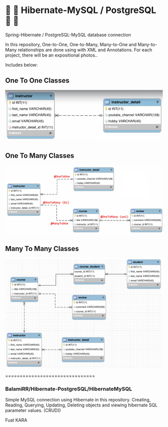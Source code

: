  # :fallen_leaf: :leaves: Hibernate-MySQL / PostgreSQL :leaves: :fallen_leaf:
Spring-Hibernate / PostgreSQL-MySQL database connection

In this repository, One-to-One, One-to-Many, Many-to-One and Many-to-Many relationships are done using with XML and Annotations. For each project, there will be an expositional photos..
 
Includes below:
 
     
     
## One To One Classes

  ![alt text](./OneToOne.png)
  
## One To Many Classes

  ![alt text](./OneToMany.png)
  
## Many To Many Classes

  ![alt text](./ManyToMany.png)


===============================

### BalamiRR/Hibernate-PostgreSQL/HibernateMySQL

Simple MySQL connection using Hibernate in this repository.
Creating, Reading, Querying, Updating, Deleting objects and viewing hibernate SQL parameter values. (CRUD))


Fuat KARA




